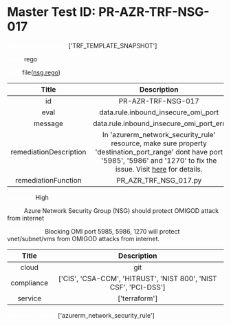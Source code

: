 



# Master Test ID: PR-AZR-TRF-NSG-017


***<font color="white">Master Snapshot Id:</font>*** ['TRF_TEMPLATE_SNAPSHOT']

***<font color="white">type:</font>*** rego

***<font color="white">rule:</font>*** file([nsg.rego])  
  
  
  
  

|Title|Description|
| :---: | :---: |
|id|PR-AZR-TRF-NSG-017|
|eval|data.rule.inbound_insecure_omi_port|
|message|data.rule.inbound_insecure_omi_port_err|
|remediationDescription|In 'azurerm_network_security_rule' resource, make sure property 'destination_port_range' dont have port '5985', '5986' and '1270' to fix the issue. Visit <a href='https://registry.terraform.io/providers/hashicorp/azurerm/latest/docs/resources/network_security_rule#destination_port_range' target='_blank'>here</a> for details.|
|remediationFunction|PR_AZR_TRF_NSG_017.py|


***<font color="white">Severity:</font>*** High

***<font color="white">Title:</font>*** Azure Network Security Group (NSG) should protect OMIGOD attack from internet

***<font color="white">Description:</font>*** Blocking OMI port 5985, 5986, 1270 will protect vnet/subnet/vms from OMIGOD attacks from internet.  
  
  

|Title|Description|
| :---: | :---: |
|cloud|git|
|compliance|['CIS', 'CSA-CCM', 'HITRUST', 'NIST 800', 'NIST CSF', 'PCI-DSS']|
|service|['terraform']|


***<font color="white">Resource Types:</font>*** ['azurerm_network_security_rule']


[nsg.rego]: https://github.com/prancer-io/prancer-compliance-test/tree/master/azure/terraform/nsg.rego
